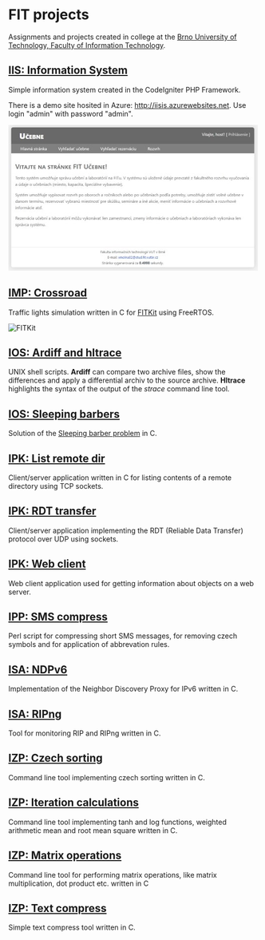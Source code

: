 # FIT projects

Assignments and projects created in college at the [Brno University of Technology, Faculty of Information Technology](http://www.fit.vutbr.cz/.en).

## [IIS: Information System](https://github.com/mdavid626/fit/tree/master/src/IIS_IS)
Simple information system created in the CodeIgniter PHP Framework.

There is a demo site hosited in Azure: http://iisis.azurewebsites.net. Use login "admin" with password "admin".

![IIS: Information System demo](https://github.com/mdavid626/fit/raw/master/src/IIS_IS/demo.jpg)

## [IMP: Crossroad](https://github.com/mdavid626/fit/tree/master/src/IMP_crossroads)
Traffic lights simulation written in C for [FITKit](http://merlin.fit.vutbr.cz/FITkit/) using FreeRTOS.

![FITKit](http://merlin.fit.vutbr.cz/FITkit/imgs/uvod/001.png)

## [IOS: Ardiff and hltrace](https://github.com/mdavid626/fit/tree/master/src/IOS_ardiff%20hltrace)
UNIX shell scripts. **Ardiff** can compare two archive files, show the differences and apply a differential archiv to the source archive. **Hltrace** highlights the syntax of the output of the *strace* command line tool.

## [IOS: Sleeping barbers](https://github.com/mdavid626/fit/tree/master/src/IOS_barbers)
Solution of the [Sleeping barber problem](https://en.wikipedia.org/wiki/Sleeping_barber_problem) in C.

## [IPK: List remote dir](https://github.com/mdavid626/fit/tree/master/src/IPK_list%20remote%20dir)
Client/server application written in C for listing contents of a remote directory using TCP sockets.

## [IPK: RDT transfer](https://github.com/mdavid626/fit/tree/master/src/IPK_rdt%20transfer)
Client/server application implementing the RDT (Reliable Data Transfer) protocol over UDP using sockets.

## [IPK: Web client](https://github.com/mdavid626/fit/tree/master/src/IPK_web%20client)
Web client application used for getting information about objects on a web server.

## [IPP: SMS compress](https://github.com/mdavid626/fit/tree/master/src/IPP_sms%20compress)
Perl script for compressing short SMS messages, for removing czech symbols and for application of abbrevation rules.

## [ISA: NDPv6](https://github.com/mdavid626/fit/tree/master/src/ISA_ndpv6)
Implementation of the Neighbor Discovery Proxy for IPv6 written in C.

## [ISA: RIPng](https://github.com/mdavid626/fit/tree/master/src/ISA_RIPng)
Tool for monitoring RIP and RIPng written in C.

## [IZP: Czech sorting](https://github.com/mdavid626/fit/tree/master/src/IZP_czech%20sorting)
Command line tool implementing czech sorting written in C.

## [IZP: Iteration calculations](https://github.com/mdavid626/fit/tree/master/src/IZP_iteration%20calculations)
Command line tool implementing tanh and log functions, weighted arithmetic mean and root mean square written in C.

## [IZP: Matrix operations](https://github.com/mdavid626/fit/tree/master/src/IZP_matrix%20operations)
Command line tool for performing matrix operations, like matrix multiplication, dot product etc. written in C

## [IZP: Text compress](https://github.com/mdavid626/fit/tree/master/src/IZP_text%20compress)
Simple text compress tool written in C.
